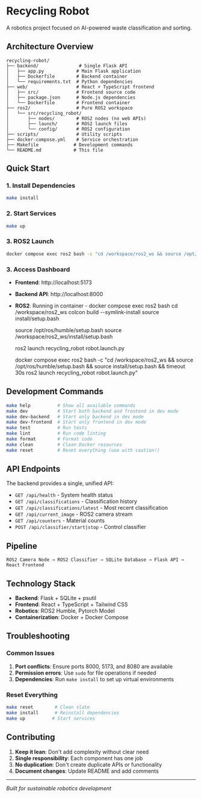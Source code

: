 # Recycling Robot

A robotics project focused on AI-powered waste classification and sorting.

## Architecture Overview

```
recycling-robot/
├── backend/               # Single Flask API
│   ├── app.py            # Main Flask application
│   ├── Dockerfile        # Backend container
│   └── requirements.txt  # Python dependencies
├── web/                  # React + TypeScript frontend
│   ├── src/              # Frontend source code
│   ├── package.json      # Node.js dependencies
│   └── Dockerfile        # Frontend container
├── ros2/                 # Pure ROS2 workspace
│   └── src/recycling_robot/
│       ├── nodes/        # ROS2 nodes (no web APIs)
│       ├── launch/       # ROS2 launch files
│       └── config/       # ROS2 configuration
├── scripts/              # Utility scripts
├── docker-compose.yml    # Service orchestration
├── Makefile             # Development commands
└── README.md            # This file
```

## Quick Start 

### 1. Install Dependencies
```bash
make install
```

### 2. Start Services
```bash
make up
```

### 3. ROS2 Launch
```bash
docker compose exec ros2 bash -c "cd /workspace/ros2_ws && source /opt/ros/humble/setup.bash && source install/setup.bash && timeout 30s ros2 launch recycling_robot robot.launch.py"
```



### 3. Access Dashboard
- **Frontend**: http://localhost:5173
- **Backend API**: http://localhost:8000
- **ROS2**: Running in container - 
    docker compose exec ros2 bash
    cd /workspace/ros2_ws
    colcon build --symlink-install
    source install/setup.bash
    
    source /opt/ros/humble/setup.bash
    source /workspace/ros2_ws/install/setup.bash

    ros2 launch recycling_robot robot.launch.py


    docker compose exec ros2 bash -c "cd /workspace/ros2_ws && source /opt/ros/humble/setup.bash && source install/setup.bash && timeout 30s ros2 launch recycling_robot robot.launch.py"

## Development Commands

```bash
make help          # Show all available commands
make dev           # Start both backend and frontend in dev mode
make dev-backend   # Start only backend in dev mode
make dev-frontend  # Start only frontend in dev mode
make test          # Run tests
make lint          # Run code linting
make format        # Format code
make clean         # Clean Docker resources
make reset         # Reset everything (use with caution!)
```

## API Endpoints

The backend provides a single, unified API:

- `GET /api/health` - System health status
- `GET /api/classifications` - Classification history
- `GET /api/classifications/latest` - Most recent classification
- `GET /api/current_image` - ROS2 camera stream
- `GET /api/counters` - Material counts
- `POST /api/classifier/start|stop` - Control classifier

## Pipeline

```
ROS2 Camera Node → ROS2 Classifier → SQLite Database → Flask API → React Frontend
```


## Technology Stack

- **Backend**: Flask + SQLite + psutil
- **Frontend**: React + TypeScript + Tailwind CSS
- **Robotics**: ROS2 Humble, Pytorch Model
- **Containerization**: Docker + Docker Compose

## Troubleshooting

### Common Issues
1. **Port conflicts**: Ensure ports 8000, 5173, and 8080 are available
2. **Permission errors**: Use `sudo` for file operations if needed
3. **Dependencies**: Run `make install` to set up virtual environments

### Reset Everything
```bash
make reset        # Clean slate
make install      # Reinstall dependencies
make up          # Start services
```

## Contributing

1. **Keep it lean**: Don't add complexity without clear need
2. **Single responsibility**: Each component has one job
3. **No duplication**: Don't create duplicate APIs or functionality
4. **Document changes**: Update README and add comments

---

*Built for sustainable robotics development*

